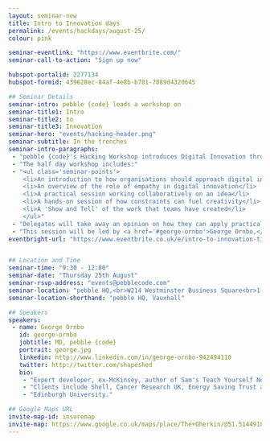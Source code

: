 ```yaml
---
layout: seminar-new
title: Intro to Innovation days
permalink: /events/hackdays/august-25/
colour: pink

seminar-eventlink: "https://www.eventbrite.com/"
seminar-call-to-action: "Sign up now"

hubspot-portalid: 2277134
hubspot-formid: 439628ec-84af-4e8b-b781-7089d432d645

## Seminar Details
seminar-intro: pebble {code} leads a workshop on
seminar-title1: Intro
seminar-title2: to
seminar-title3: Innovation
seminar-hero: "events/hacking-header.png"
seminar-subtitle: In the trenches
seminar-intro-paragraphs:
 - "pebble {code}'s Hacking Workshop introduces Digital Innovation through practical techniques that we use regularly with clients. Delegates will gain an understanding of the value of digital experimentation and the approach that organisations need to adopt for success."
 - "The half day workshop includes:"
 - "<ul class='seminar-points'>
    <li>An introduction to how organisations should approach digital innovation</li>
    <li>An overview of the role of empathy in digital innovation</li>
    <li>A practical session working collaboratively on an idea</li>
    <li>A hands-on session of how constraints can fuel creativity</li>
    <li>A 'Show and Tell' of the work that teams have created</li>
    </ul>"
 - "Delegates will take away an opinion on how they can apply practical innovation techniques to their organisation and how they can get buy-in from senior leadership. Attendees will also work collaboratively on an idea during the session."
 - "This session will be led by <a href='#george-ornbo'>George Ornbo,</a> Co-founder and Managing Director at pebble {code}."
eventbright-url: "https://www.eventbrite.co.uk/e/intro-to-innovation-tickets-26409708148"


## Location and Time
seminar-time: "9:30 - 12:00"
seminar-date: "Thursday 25th August"
seminar-rsvp-address: "events@pebblecode.com"
seminar-location: "pebble HQ,<br>W214 Westminster Business Square<br>1-45 Durham Street<br>London,<br>London<br>SE11 5JH"
seminar-location-shorthand: "pebble HQ, Vauxhall"

## Speakers
speakers:
 - name: George Ornbo
   id: george-ornbo
   jobtitle: MD, pebble {code}
   portrait: george.jpg
   linkedin: http://www.linkedin.com/in/george-ornbo-942494110
   twitter: http://twitter.com/shapeshed
   bio:
    - "Expert developer, ex-McKinsey, author of Sam's Teach Yourself Node.js in 24 hours and writes for Guardian on technology matters."
    - "Clients include Shell, Cancer Research UK, Energy Saving Trust and Prince's Trust."
    - "Edinburgh University."

## Google Maps URL
invite-map-id: insuremap
invite-map: https://www.google.co.uk/maps/place/The+Gherkin/@51.5144918,-0.0803065,15z/data=!4m2!3m1!1s0x0:0x5c81b8a1a822fda8?sa=X&ved=0ahUKEwjJzNP_lO3LAhWJ5xoKHcemB-IQ_BIIiwEwEQ
---
```

